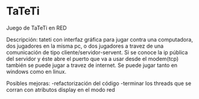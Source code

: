 # TaTeTi
Juego de TaTeTi en RED

Descripción: tateti con interfaz gráfica para jugar contra una computadora, dos jugadores en la misma pc, o dos jugadores a travez de una comunicación de tipo cliente/servidor-servent. Si se conoce la ip pública del servidor y éste abre el puerto que va a usar desde el modem(tcp) también se puede jugar a travez de internet. Se puede jugar tanto en windows como en linux. 

Posibles mejoras: 
        -refactorización del código
        -terminar los threads que se corran con atributos display en el modo red
                  
